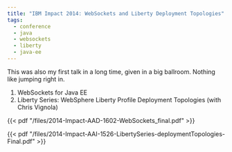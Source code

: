 ```yaml
---
title: "IBM Impact 2014: WebSockets and Liberty Deployment Topologies"
tags:
  - conference
  - java
  - websockets
  - liberty
  - java-ee
---
```


This was also my first talk in a long time, given in a big ballroom. Nothing like jumping right in.

1. WebSockets for Java EE
2. Liberty Series: WebSphere Liberty Profile Deployment Topologies (with Chris Vignola)

<!--more-->

{{< pdf "/files/2014-Impact-AAD-1602-WebSockets_final.pdf" >}}

{{< pdf "/files/2014-Impact-AAI-1526-LibertySeries-deploymentTopologies-Final.pdf" >}}